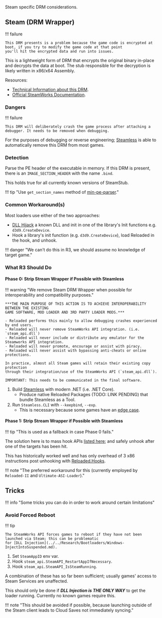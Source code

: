 Steam specific DRM considerations.

## Steam (DRM Wrapper)

!!! failure

    This DRM presents is a problem because the game code is encrypted at boot, if you try to modify the game code at that point
    you'll hit the encrypted data and run into issues.

This is a lightweight form of DRM that encrypts the original binary in-place and decrypts the data at boot.
The stub responsible for the decryption is likely written in x86/x64 Assembly.

Resources:

- [Technical Information about this DRM][steamstub-info].
- [Official SteamWorks Documentation][steamstub-official-docs].

### Dangers

!!! failure

    This DRM will deliberately crash the game process after attaching a debugger. It needs to be removed when debugging.

For the purposes of debugging or reverse engineering; [Steamless][steamless]
is able to automatically remove this DRM from most games.

### Detection

Parse the PE header of the executable in memory.
If this DRM is present, there is an `IMAGE_SECTION_HEADER` with the name `.bind`.

This holds true for all currently known versions of SteamStub.

!!! tip "Use `get_section_names` method of [min-pe-parser][min-pe-parser]."

### Common Workaround(s)

Most loaders use either of the two approaches:

- [DLL Hijack][dll-hijack] a known DLL and init in one of the library's Init functions e.g. `d3d9.CreateDevice`.
- Hook a library's init function (e.g. `d3d9.CreateDevice`), load Reloaded in the hook, and unhook.

!!! danger "We can't do this in R3, we should assume no knowledge of target game."

### What R3 Should Do

#### Phase 0: Strip Stream Wrapper if Possible with Steamless

!!! warning "We remove Steam DRM Wrapper when possible for interoperability and compatibility purposes."

    ***THE MAIN PURPOSE OF THIS ACTION IS TO ACHIEVE INTEROPERABILITY BETWEEN THE EXISTING
    GAME SOFTWARE, MOD LOADER AND 3RD PARTY LOADER MODS.***

    - Reloaded performs this mainly to allow debugging crashes experienced by end users.
    - Reloaded will never remove SteamWorks API integration. (i.e. `steam_api.dll`)
    - Reloaded will never include or distribute any emulator for the Steamworks API integration.
    - Reloaded will never promote, encourage or assist with piracy.
    - Reloaded will never assist with bypassing anti-cheats or online protections.

    In practice, almost all Steam games will retain their existing copy protection
    through their integration/use of the SteamWorks API (`steam_api.dll`).

    IMPORTANT: This needs to be communicated in the final software.

1. Build [Steamless][steamless] with modern .NET (i.e. .NET Core).
   - Produce native Reloaded Packages (TODO: LINK PENDING) that bundle Steamless as a Tool.
2. Run `Steamless.CLI` with `--keepbind`, `--exp`.
   - This is necessary because some games have an [edge case][edge-case].

#### Phase 1: Strip Stream Wrapper if Possible with Steamless

!!! tip "This is used as a fallback in case Phase 0 fails."

The solution here is to mass hook APIs [listed here][r2-delay-inject-hooks];
and safely unhook after one of the targets has been hit.

This has historically worked well and has only overhead of 3 x86 instructions post unhooking with
[Reloaded.Hooks][reloaded-hooks].

!!! note "The preferred workaround for this (currently employed by `Reloaded-II` and `Ultimate-ASI-Loader`)."

## Tricks

!!! info "Some tricks you can do in order to work around certain limitations"

### Avoid Forced Reboot

!!! tip

    The SteamWorks API forces games to reboot if they have not been launched via Steam; this can be problematic
    for [DLL Injection](../../Research/Bootloaders/Windows-InjectIntoSuspended.md).

1. Set `SteamAppID` env var.
2. Hook `steam_api.SteamAPI_RestartAppIfNecessary`.
3. Hook `steam_api.SteamAPI_IsSteamRunning`.

A combination of these has so far been sufficient; usually games' access to Steam Services are unaffected.

This should only be done if ***DLL Injection is THE ONLY WAY*** to get the loader running. Currently no known games require this.

!!! note "This should be avoided if possible, because launching outside of the Steam client leads to Cloud Saves not immediately syncing."

<!-- Links -->

[dll-hijack]: ../../Research/Bootloaders/Windows-DllHijack.md
[edge-case]: https://github.com/atom0s/Steamless/issues/80
[min-pe-parser]: https://github.com/Sewer56/min-pe-parser
[r2-delay-inject-hooks]: https://github.com/Reloaded-Project/Reloaded-II/blob/master/source/Reloaded.Mod.Loader/DelayInjectHooks.json
[reloaded-hooks]: https://github.com/Reloaded-Project/Reloaded.Hooks
[steamless]: https://github.com/atom0s/Steamless
[steamstub-info]: https://www.pcgamingwiki.com/wiki/User:Cyanic/Steam_DRM#Typical_reasons_for_using_Steam_DRM
[steamstub-official-docs]: https://partner.steamgames.com/doc/features/drm